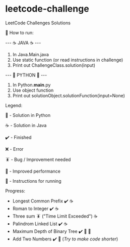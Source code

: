 # leetcode-challenge
LeetCode Challenges Solutions

:open_book: How to run: 


--- :coffee: JAVA :coffee: --- 
1. In Java.Main.java 
2. Use static function (or read instructions in challenge)
3. Print out ChallengeClass.solution(input)


--- :snake: PYTHON :snake: ---
1. In Python.__main__.py
2. Use object function
3. Print out solutionObject.solutionFunction(input=None)

Legend:

:snake: - Solution in Python

:coffee: - Solution in Java

:heavy_check_mark: - Finished

:x: - Error

:cockroach: - Bug / Improvement needed

:rocket: - Improved performance

:page_facing_up: - Instructions for running

Progress:

- Longest Common Prefix :heavy_check_mark: :coffee:
- Roman to Integer :heavy_check_mark: :coffee:
- Three sum :cockroach: ("Time Limit Exceeded") :coffee:
- Palindrom Linked List :heavy_check_mark: :coffee:
- Maximum Depth of Binary Tree :heavy_check_mark:  :rocket: :snake:
- Add Two Numbers :heavy_check_mark: :snake: (*Try to make code shorter*)
